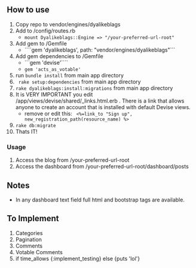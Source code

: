 ## How to use

1. Copy repo to vendor/engines/dyalikeblags
2. Add to /config/routes.rb
	* ```mount Dyalikeblags::Engine => "/your-preferred-url-root"```
3. Add gem to /Gemfile
	* ````gem 'dyalikeblags', path: "vendor/engines/dyalikeblags"```
4. Add gem dependencies to /Gemfile
	* ```gem 'devise'````
	* ```gem 'acts_as_votable'```
5. run ```bundle install``` from main app directory
6. ``` rake setup:dependencies``` from main app directory
7. ```rake dyalikeblags:install:migrations``` from main app directory
8. It is VERY IMPORTANT you edit /app/views/devise/shared/_links.html.erb . There is a link that allows anyone to create an account that is installed with default Devise views.
	* remove or edit this: ``` <%=link_to "Sign up", new_registration_path(resource_name) %>```
9. ``` rake db:migrate ```
10. Thats IT!  


### Usage
1. Access the blog from /your-preferred-url-root
2. Access the dashboard from /your-preferred-url-root/dashboard/posts


## Notes
* In any dashboard text field full html and bootstrap tags are available.



## To Implement
1. Categories
2. Pagination 
3. Comments
4. Votable Comments
5. if time_allows {:implement_testing} else {puts 'lol'}





